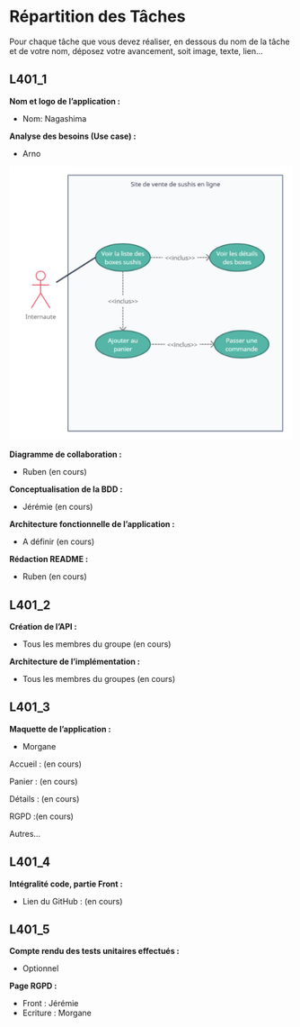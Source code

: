 # Répartition des Tâches

Pour chaque tâche que vous devez réaliser, en dessous du nom de la tâche et de votre nom, déposez votre avancement, soit image, texte, lien...

## L401_1

**Nom et logo de l’application :**
- Nom: Nagashima

**Analyse des besoins (Use case) :**
- Arno
  
![Diagramme Use Case](Usecase.png "Use Case")


**Diagramme de collaboration :**
- Ruben (en cours)


**Conceptualisation de la BDD :**
- Jérémie (en cours)

**Architecture fonctionnelle de l’application :**
- A définir (en cours)

**Rédaction README :**
- Ruben (en cours)

## L401_2

**Création de l’API :**
- Tous les membres du groupe (en cours)

**Architecture de l’implémentation :**
- Tous les membres du groupes (en cours)

## L401_3

**Maquette de l’application :**
- Morgane

Accueil : (en cours)
 
Panier : (en cours)

Détails : (en cours)

RGPD :(en cours)
 
Autres…

## L401_4

**Intégralité code, partie Front :**
- Lien du GitHub : (en cours)

## L401_5

**Compte rendu des tests unitaires effectués :**
- Optionnel

**Page RGPD :**
- Front : Jérémie
- Ecriture : Morgane

